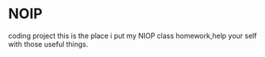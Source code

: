 # NOIP
coding project
this is the place i put my NIOP class homework,help your self with those useful things.
